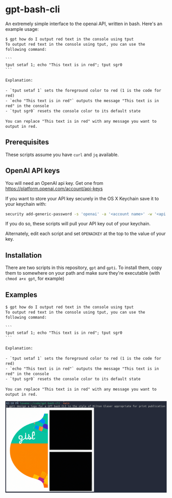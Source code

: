 # gpt-bash-cli

An extremely simple interface to the openai API, written in bash. Here's an example usage:

````
$ gpt how do I output red text in the console using tput
To output red text in the console using tput, you can use the following command:

```
tput setaf 1; echo "This text is in red"; tput sgr0
```

Explanation:

- `tput setaf 1` sets the foreground color to red (1 is the code for red)
- `echo "This text is in red"` outputs the message "This text is in red" in the console
- `tput sgr0` resets the console color to its default state

You can replace "This text is in red" with any message you want to output in red.
````

## Prerequisites

These scripts assume you have `curl` and `jq` available.

## OpenAI API keys

You will need an OpenAI api key. Get one from
https://platform.openai.com/account/api-keys

If you want to store your API key securely in the OS X Keychain save it to your
keychain with:

```bash
security add-generic-password -s 'openai' -a '<account name>' -w '<api key>'
```

If you do so, these scripts will pull your API key out of your keychain.

Alternately, edit each script and set `OPENAIKEY` at the top to the value of
your key.

## Installation

There are two scripts in this repository, `gpt` and `gpti`. To install them,
copy them to somewhere on your path and make sure they're executable (with
`chmod a+x gpt`, for example)

## Examples

````
$ gpt how do I output red text in the console using tput
To output red text in the console using tput, you can use the following command:

```
tput setaf 1; echo "This text is in red"; tput sgr0
```

Explanation:

- `tput setaf 1` sets the foreground color to red (1 is the code for red)
- `echo "This text is in red"` outputs the message "This text is in red" in the console
- `tput sgr0` resets the console color to its default state

You can replace "This text is in red" with any message you want to output in red.
````

![](images/example1.png)
